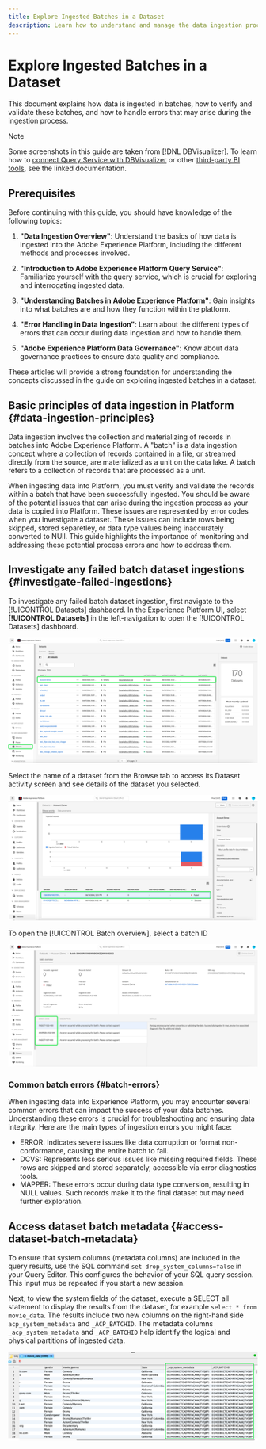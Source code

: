 ```yaml
---
title: Explore Ingested Batches in a Dataset
description: Learn how to understand and manage the data ingestion process in Adobe Experience Platform. This includes verifying batches, handling errors, and querying ingested data.
---
```

# Explore Ingested Batches in a Dataset

This document explains how data is ingested in batches, how to verify and validate these batches, and how to handle errors that may arise during the ingestion process.

>[!NOTE]
>
>Some screenshots in this guide are taken from [!DNL DBVisualizer]. To learn how to [connect Query Service with DBVisualizer](../clients/dbvisulaizer.md) or other [third-party BI tools](../clients/overview.md), see the linked documentation.

## Prerequisites

Before continuing with this guide, you should have knowledge of the following topics:

1. **"Data Ingestion Overview"**: Understand the basics of how data is ingested into the Adobe Experience Platform, including the different methods and processes involved.
<!-- help/ingestion/home.md -->

2. **"Introduction to Adobe Experience Platform Query Service"**: Familiarize yourself with the query service, which is crucial for exploring and interrogating ingested data.

<!-- help/query-service/home.md -->

3. **"Understanding Batches in Adobe Experience Platform"**: Gain insights into what batches are and how they function within the platform.

<!-- https://experienceleague.adobe.com/en/docs/experience-platform/ingestion/batch/overview 

help/ingestion/batch-ingestion/overview.md-->

4. **"Error Handling in Data Ingestion"**: Learn about the different types of errors that can occur during data ingestion and how to handle them.

<!-- 
../../ingestion/batch-ingestion/troubleshooting.md#what-if-a-batch-fails 
help/ingestion/quality/error-diagnostics.md#retrieve-errors
-->

5. **"Adobe Experience Platform Data Governance"**: Know about data governance practices to ensure data quality and compliance.

<!-- ../../data-governance/home.md -->

These articles will provide a strong foundation for understanding the concepts discussed in the guide on exploring ingested batches in a dataset.

## Basic principles of data ingestion in Platform {#data-ingestion-principles}

Data ingestion involves the collection and materializing of records in batches into Adobe Experience Platform. A "batch" is a data ingestion concept where a collection of records contained in a file, or streamed directly from the source, are materialized as a unit on the data lake. A batch refers to a collection of records that are processed as a unit.

When ingesting data into Platform, you must verify and validate the records within a batch that have been successfully ingested. You should be aware of the potential issues that can arise during the ingestion process as your data is copied into Platform. These issues are represented by error codes when you investigate a dataset. These issues can include rows being skipped, stored separetley, or data type values being inaccurately converted to NUll. This guide highlights the importance of monitoring and addressing these potential process errors and how to address them.

## Investigate any failed batch dataset ingestions {#investigate-failed-ingestions}

To investigate any failed batch dataset ingestion, first navigate to the [!UICONTROL Datasets] dashbaord. In the Experience Platform UI, select **[!UICONTROL Datasets]** in the left-navigation to open the [!UICONTROL Datasets] dashboard.

![The Platform UI Datasets dashboard with Datasets highlighted in left navigation.](../images/use-cases/datasets-workspace.png)

Select the name of a dataset from the Browse tab to access its Dataset activity screen and see details of the dataset you selected. 

![The Datasets browse tab with a failed batch ingestion highlighted.](../images/use-cases/failed-batch-ingestions.png)

To open the [!UICONTROL Batch overview], select a batch ID 

![The Batch overview with error codes highlighted.](../images/use-cases/error-codes.png)

### Common batch errors {#batch-errors}

When ingesting data into Experience Platform, you may encounter several common errors that can impact the success of your data batches. Understanding these errors is crucial for troubleshooting and ensuring data integrity. Here are the main types of ingestion errors you might face:

- ERROR: Indicates severe issues like data corruption or format non-conformance, causing the entire batch to fail.
- DCVS: Represents less serious issues like missing required fields. These rows are skipped and stored separately, accessible via error diagnostics tools.
- MAPPER: These errors occur during data type conversion, resulting in NULL values. Such records make it to the final dataset but may need further exploration.

## Access dataset batch metadata {#access-dataset-batch-metadata}

To ensure that system columns (metadata columns) are included in the query results, use the SQL command `set drop_system_columns=false` in your Query Editor. This configures the behavior of your SQL query session. This input mus be repeated if you start a new session.

Next, to view the system fields of the dataset, execute a SELECT all statement to display the results from the dataset, for example `select * from movie_data`. The results include two new columns on the right-hand side `acp_system_metadata` and `_ACP_BATCHID`. The metadata columns `_acp_system_metadata` and `_ACP_BATCHID` help identify the logical and physical partitions of ingested data.
 
![The DBVisualizer UI with the movie_data table and its metadata columns displayed and highlighted.](../images/use-cases/movie_data-table-with-metadata-columns.png)

